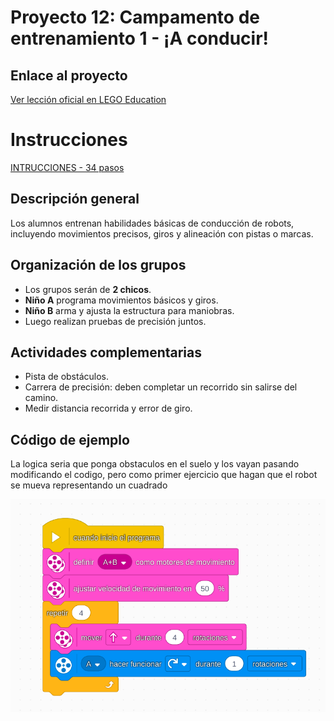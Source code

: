 
# Proyecto 12: Campamento de entrenamiento 1 - ¡A conducir!
## Enlace al proyecto
[Ver lección oficial en LEGO Education](https://education.lego.com/es-mx/lessons/prime-competition-ready/training-camp-1-driving-around/)

# Instrucciones

[INTRUCCIONES - 34 pasos](https://assets.education.lego.com/v3/assets/blt293eea581807678a/blt06873e1b438a0d7e/5ec8e66f033ad5045f4c79a6/driving-base-bi-pdf-book1of1.pdf?locale=es-mx)

## Descripción general
Los alumnos entrenan habilidades básicas de conducción de robots, incluyendo movimientos precisos, giros y alineación con pistas o marcas.

## Organización de los grupos
- Los grupos serán de **2 chicos**.
- **Niño A** programa movimientos básicos y giros.
- **Niño B** arma y ajusta la estructura para maniobras.
- Luego realizan pruebas de precisión juntos.

## Actividades complementarias
- Pista de obstáculos.
- Carrera de precisión: deben completar un recorrido sin salirse del camino.
- Medir distancia recorrida y error de giro.

## Código de ejemplo

La logica seria que ponga obstaculos en el suelo y los vayan pasando modificando el codigo, pero como primer ejercicio que hagan que el robot se mueva representando un cuadrado

![campoCode](./img3/campoEntrenamiento.png)
